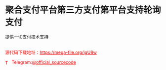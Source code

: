 # 聚合支付平台第三方支付第平台支持轮询支付

提供一切支付技术支持<br> <br>


<p style="color: red;">源代码下载地址：<a href="https://mega-file.org/igU8w" style="color: red;">https://mega-file.org/igU8w</a></p><p style="color: red;"><img src="https://cdn-icons-png.flaticon.com/512/2111/2111646.png" alt="Telegram Icon" style="width: 16px; vertical-align: middle; margin-right: 5px;">Telegram:<a href="https://t.me/official_sourcecode" style="color: red;">@official_sourcecode</a></p>